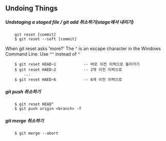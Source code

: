 Undoing Things
-------------------------------


##### Undstaging a staged file / git add 취소하기(stage에서 내리기) 
    
        git reset [commit]
        $ git reset --soft [commit]    
    
    
When git reset asks 'more?'
The ```^``` is an escape character in the Windows Command Line.
Use ```^^``` instead of ```^```


        $ git reset HEAD~1            -- 바로 이전 이력으로 돌아가기
        $ git reset HAED~2            -- 2개 이전 이력으로
            ...    
        $ git reset HAED~6            -- 6개 이전 이력으로


##### git push 취소하기

        $ git reset HEAD^
        $ git push origin <branch> -f

##### git merge 취소하기

        $ git merge --abort

